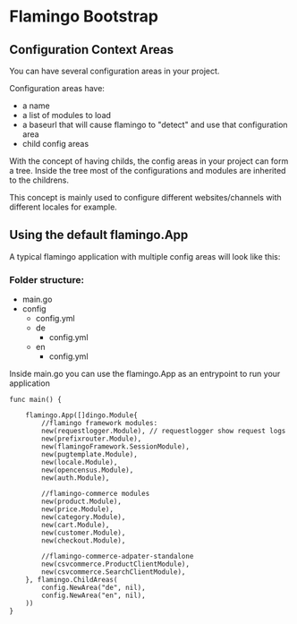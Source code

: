 # Flamingo Bootstrap

## Configuration Context Areas

You can have several configuration areas in your project.

Configuration areas have:

* a name
* a list of modules to load
* a baseurl that will cause flamingo to "detect" and use that configuration area
* child config areas

With the concept of having childs, the config areas in your project can form a tree. Inside the tree most of the configurations and modules are inherited to the childrens.

This concept is mainly used to configure different websites/channels with different locales for example.


## Using the default flamingo.App

A typical flamingo application with multiple config areas will look like this:

### Folder structure:
* main.go
* config
  * config.yml
  * de
    * config.yml
  * en
    * config.yml

Inside main.go you can use the flamingo.App as an entrypoint to run your application

```
func main() {

	flamingo.App([]dingo.Module{
		//flamingo framework modules:
		new(requestlogger.Module), // requestlogger show request logs
		new(prefixrouter.Module),
		new(flamingoFramework.SessionModule),
		new(pugtemplate.Module),
		new(locale.Module),
		new(opencensus.Module),
		new(auth.Module),

		//flamingo-commerce modules
		new(product.Module),
		new(price.Module),
		new(category.Module),
		new(cart.Module),
		new(customer.Module),
		new(checkout.Module),

		//flamingo-commerce-adpater-standalone
		new(csvcommerce.ProductClientModule),
		new(csvcommerce.SearchClientModule),
	}, flamingo.ChildAreas(
		config.NewArea("de", nil),
		config.NewArea("en", nil),
	))
}
```
